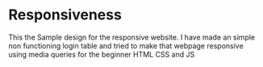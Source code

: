 # Responsiveness
This the Sample design for the responsive website. I have made an simple non functioning login table and tried to make that webpage responsive using media queries for the beginner HTML CSS and JS
